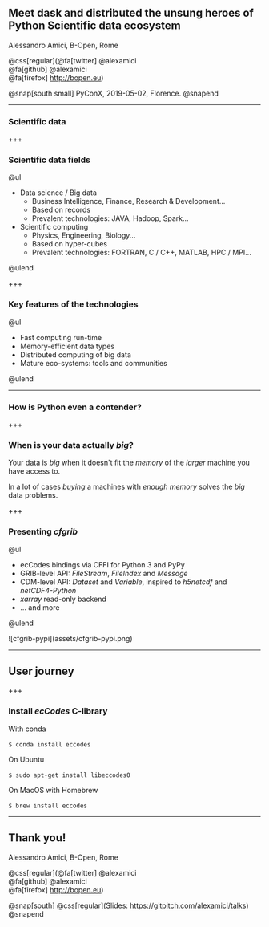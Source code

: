 
## Meet dask and distributed the unsung heroes of Python Scientific data ecosystem

Alessandro Amici, B-Open, Rome

@css[regular](@fa[twitter] @alexamici<br>@fa[github] @alexamici<br>@fa[firefox] http://bopen.eu)

@snap[south small]
PyConX,
2019-05-02, Florence.
@snapend

---

### Scientific data

+++

### Scientific data fields

@ul

- Data science / Big data
  - Business Intelligence, Finance, Research & Development...
  - Based on records
  - Prevalent technologies: JAVA, Hadoop, Spark...
- Scientific computing
  - Physics, Engineering, Biology...
  - Based on hyper-cubes
  - Prevalent technologies: FORTRAN, C / C++, MATLAB, HPC / MPI...

@ulend

+++

### Key features of the technologies

@ul

- Fast computing run-time
- Memory-efficient data types
- Distributed computing of big data
- Mature eco-systems: tools and communities

@ulend

---

### How is Python even a contender?

+++

### When is your data actually *big*?

Your data is *big* when it doesn't fit the *memory*
of the *larger* machine you have access to.

In a lot of cases *buying* a machines with *enough memory*
solves the *big* data problems.

+++

### Presenting *cfgrib*

<div class="left">

@ul

- ecCodes bindings via CFFI for Python 3 and PyPy
- GRIB-level API: *FileStream*, *FileIndex* and *Message*
- ‎‎CDM-level API: *Dataset* and *Variable*, inspired to *h5netcdf* and *netCDF4-Python*
- *xarray* read-only backend
- ... and more

@ulend

</div>

<div class="right">
![cfgrib-pypi](assets/cfgrib-pypi.png)
</div>

---

## User journey

+++

### Install *ecCodes* C-library

With conda
```shell
$ conda install eccodes
```
On Ubuntu
```shell
$ sudo apt-get install libeccodes0
```
On MacOS with Homebrew
```shell
$ brew install eccodes
```

---

## Thank you!

Alessandro Amici, B-Open, Rome

@css[regular](@fa[twitter] @alexamici<br>@fa[github] @alexamici<br>@fa[firefox] http://bopen.eu)

@snap[south]
@css[regular](Slides: https://gitpitch.com/alexamici/talks)
@snapend